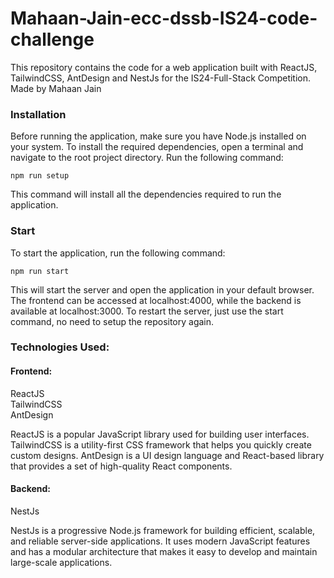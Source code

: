 # Mahaan-Jain-ecc-dssb-IS24-code-challenge

This repository contains the code for a web application built with ReactJS, TailwindCSS, AntDesign and NestJs for the IS24-Full-Stack Competition. Made by Mahaan Jain

### Installation
Before running the application, make sure you have Node.js installed on your system. To install the required dependencies, open a terminal and navigate to the root project directory. Run the following command:

`npm run setup`

This command will install all the dependencies required to run the application.

### Start

To start the application, run the following command:

`npm run start`

This will start the server and open the application in your default browser. The frontend can be accessed at localhost:4000, while the backend is available at localhost:3000. To restart the server, just use the start command, no need to setup the repository again.

### Technologies Used:

#### Frontend:
ReactJS  
TailwindCSS  
AntDesign  

ReactJS is a popular JavaScript library used for building user interfaces. TailwindCSS is a utility-first CSS framework that helps you quickly create custom designs. AntDesign is a UI design language and React-based library that provides a set of high-quality React components.

#### Backend:
NestJs

NestJs is a progressive Node.js framework for building efficient, scalable, and reliable server-side applications. It uses modern JavaScript features and has a modular architecture that makes it easy to develop and maintain large-scale applications.

